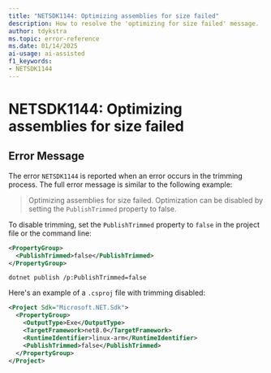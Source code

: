 ```yaml
---
title: "NETSDK1144: Optimizing assemblies for size failed"
description: How to resolve the 'optimizing for size failed' message.
author: tdykstra
ms.topic: error-reference
ms.date: 01/14/2025
ai-usage: ai-assisted
f1_keywords:
- NETSDK1144
---
```

# NETSDK1144: Optimizing assemblies for size failed

## Error Message

The error `NETSDK1144` is reported when an error occurs in the trimming process. The full error message is similar to the following example:

> Optimizing assemblies for size failed. Optimization can be disabled by setting the `PublishTrimmed` property to false.

To disable trimming, set the `PublishTrimmed` property to `false` in the project file or the command line:

   ```xml
   <PropertyGroup>
     <PublishTrimmed>false</PublishTrimmed>
   </PropertyGroup>
   ```

   ```dotnetcli
   dotnet publish /p:PublishTrimmed=false
   ```

Here's an example of a `.csproj` file with trimming disabled:

```xml
<Project Sdk="Microsoft.NET.Sdk">
  <PropertyGroup>
    <OutputType>Exe</OutputType>
    <TargetFramework>net8.0</TargetFramework>
    <RuntimeIdentifier>linux-arm</RuntimeIdentifier>
    <PublishTrimmed>false</PublishTrimmed>
  </PropertyGroup>
</Project>
```
